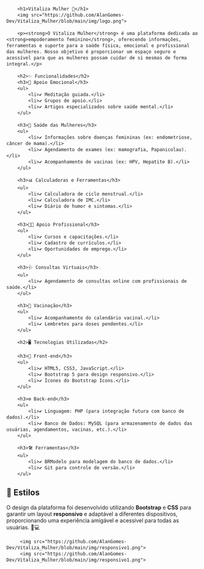 
        <h1>Vitaliza Mulher 🌸</h1>
        <img src="https://github.com/AlanGomes-Dev/Vitaliza_Mulher/blob/main/img/logo.png">        
        
        <p><strong>O Vitaliza Mulher</strong> é uma plataforma dedicada ao <strong>empoderamento feminino</strong>, oferecendo informações, ferramentas e suporte para a saúde física, emocional e profissional das mulheres. Nosso objetivo é proporcionar um espaço seguro e acessível para que as mulheres possam cuidar de si mesmas de forma integral.</p>
        
        <h2>✨ Funcionalidades</h2>
        <h3>🧘 Apoio Emocional</h3>
        <ul>
            <li>✔️ Meditação guiada.</li>
            <li>✔️ Grupos de apoio.</li>
            <li>✔️ Artigos especializados sobre saúde mental.</li>
        </ul>
        
        <h3>💖 Saúde das Mulheres</h3>
        <ul>
            <li>✔️ Informações sobre doenças femininas (ex: endometriose, câncer de mama).</li>
            <li>✔️ Agendamento de exames (ex: mamografia, Papanicolau).</li>
            <li>✔️ Acompanhamento de vacinas (ex: HPV, Hepatite B).</li>
        </ul>
        
        <h3>📊 Calculadoras e Ferramentas</h3>
        <ul>
            <li>✔️ Calculadora de ciclo menstrual.</li>
            <li>✔️ Calculadora de IMC.</li>
            <li>✔️ Diário de humor e sintomas.</li>
        </ul>
        
        <h3>👩‍💼 Apoio Profissional</h3>
        <ul>
            <li>✔️ Cursos e capacitações.</li>
            <li>✔️ Cadastro de currículos.</li>
            <li>✔️ Oportunidades de emprego.</li>
        </ul>
        
        <h3>🩺 Consultas Virtuais</h3>
        <ul>
            <li>✔️ Agendamento de consultas online com profissionais de saúde.</li>
        </ul>
        
        <h3>💉 Vacinação</h3>
        <ul>
            <li>✔️ Acompanhamento do calendário vacinal.</li>
            <li>✔️ Lembretes para doses pendentes.</li>
        </ul>
        
        <h2>🖥️ Tecnologias Utilizadas</h2>
        
        <h3>🎨 Front-end</h3>
        <ul>
            <li>✔️ HTML5, CSS3, JavaScript.</li>
            <li>✔️ Bootstrap 5 para design responsivo.</li>
            <li>✔️ Ícones do Bootstrap Icons.</li>
        </ul>
        
        <h3>⚙️ Back-end</h3>
        <ul>
            <li>✔️ Linguagem: PHP (para integração futura com banco de dados).</li>
            <li>✔️ Banco de Dados: MySQL (para armazenamento de dados das usuárias, agendamentos, vacinas, etc.).</li>
        </ul>
            
        <h3>🛠️ Ferramentas</h3>
        <ul>
            <li>✔️ BRModelo para modelagem do banco de dados.</li>
            <li>✔️ Git para controle de versão.</li>
        </ul>
  
<h2>🎨 Estilos</h2>
        <p>O design da plataforma foi desenvolvido utilizando <strong>Bootstrap</strong> e <strong>CSS</strong> para garantir um layout <strong>responsivo</strong> e adaptável a diferentes dispositivos, proporcionando uma experiência amigável e acessível para todas as usuárias. 📱💻</p>

         <img src="https://github.com/AlanGomes-Dev/Vitaliza_Mulher/blob/main/img/responsivo1.png">
         <img src="https://github.com/AlanGomes-Dev/Vitaliza_Mulher/blob/main/img/responsivo1.png">
